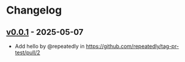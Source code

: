 # Changelog

## [v0.0.1](https://github.com/repeatedly/tag-pr-test/commits/v0.0.1) - 2025-05-07
- Add hello by @repeatedly in https://github.com/repeatedly/tag-pr-test/pull/2
